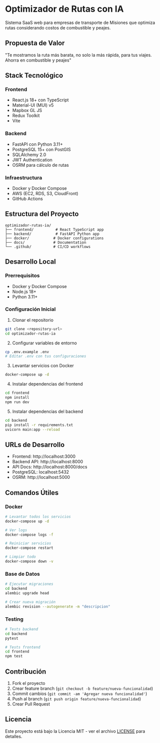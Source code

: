 # Optimizador de Rutas con IA

Sistema SaaS web para empresas de transporte de Misiones que optimiza rutas considerando costos de combustible y peajes.

## Propuesta de Valor
"Te mostramos la ruta más barata, no solo la más rápida, para tus viajes. Ahorra en combustible y peajes"

## Stack Tecnológico

### Frontend
- React.js 18+ con TypeScript
- Material-UI (MUI) v5
- Mapbox GL JS
- Redux Toolkit
- Vite

### Backend
- FastAPI con Python 3.11+
- PostgreSQL 15+ con PostGIS
- SQLAlchemy 2.0
- JWT Authentication
- OSRM para cálculo de rutas

### Infraestructura
- Docker y Docker Compose
- AWS (EC2, RDS, S3, CloudFront)
- GitHub Actions

## Estructura del Proyecto

```
optimizador-rutas-ia/
├── frontend/          # React TypeScript app
├── backend/           # FastAPI Python app
├── docker/           # Docker configurations
├── docs/             # Documentation
└── .github/          # CI/CD workflows
```

## Desarrollo Local

### Prerrequisitos
- Docker y Docker Compose
- Node.js 18+
- Python 3.11+

### Configuración Inicial

1. Clonar el repositorio
```bash
git clone <repository-url>
cd optimizador-rutas-ia
```

2. Configurar variables de entorno
```bash
cp .env.example .env
# Editar .env con tus configuraciones
```

3. Levantar servicios con Docker
```bash
docker-compose up -d
```

4. Instalar dependencias del frontend
```bash
cd frontend
npm install
npm run dev
```

5. Instalar dependencias del backend
```bash
cd backend
pip install -r requirements.txt
uvicorn main:app --reload
```

## URLs de Desarrollo
- Frontend: http://localhost:3000
- Backend API: http://localhost:8000
- API Docs: http://localhost:8000/docs
- PostgreSQL: localhost:5432
- OSRM: http://localhost:5000

## Comandos Útiles

### Docker
```bash
# Levantar todos los servicios
docker-compose up -d

# Ver logs
docker-compose logs -f

# Reiniciar servicios
docker-compose restart

# Limpiar todo
docker-compose down -v
```

### Base de Datos
```bash
# Ejecutar migraciones
cd backend
alembic upgrade head

# Crear nueva migración
alembic revision --autogenerate -m "descripcion"
```

### Testing
```bash
# Tests backend
cd backend
pytest

# Tests frontend
cd frontend
npm test
```

## Contribución

1. Fork el proyecto
2. Crear feature branch (`git checkout -b feature/nueva-funcionalidad`)
3. Commit cambios (`git commit -am 'Agregar nueva funcionalidad'`)
4. Push al branch (`git push origin feature/nueva-funcionalidad`)
5. Crear Pull Request

## Licencia

Este proyecto está bajo la Licencia MIT - ver el archivo [LICENSE](LICENSE) para detalles.